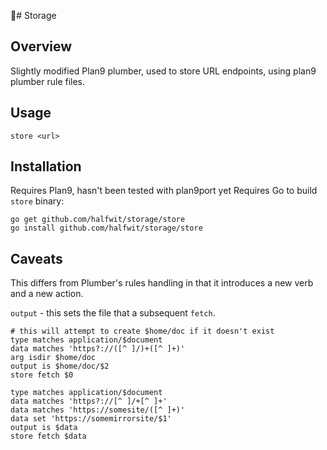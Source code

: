 # Storage

## Overview

Slightly modified Plan9 plumber, used to store URL endpoints, using plan9 plumber rule files.

## Usage

`store <url>`

## Installation

Requires Plan9, hasn't been tested with plan9port yet
Requires Go to build `store` binary:

```
go get github.com/halfwit/storage/store
go install github.com/halfwit/storage/store

```

## Caveats

This differs from Plumber's rules handling in that it introduces a new verb and a new action.

`output` - this sets the file that a subsequent `fetch`. 

```
# this will attempt to create $home/doc if it doesn't exist
type matches application/$document
data matches 'https?://([^ ]/)+([^ ]+)'
arg isdir $home/doc
output is $home/doc/$2
store fetch $0

type matches application/$document
data matches 'https?://[^ ]/+[^ ]+'
data matches 'https://somesite/([^ ]+)'
data set 'https://somemirrorsite/$1'
output is $data
store fetch $data

```
